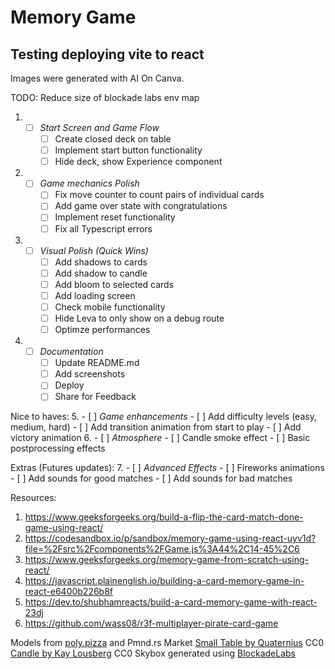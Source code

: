# Memory Game

## Testing deploying vite to react

Images were generated with AI On Canva.

TODO:
Reduce size of blockade labs env map

1. - [ ] _Start Screen and Game Flow_
     - [ ] Create closed deck on table
     - [ ] Implement start button functionality
     - [ ] Hide deck, show Experience component
2. - [ ] _Game mechanics Polish_
     - [ ] Fix move counter to count pairs of individual cards
     - [ ] Add game over state with congratulations
     - [ ] Implement reset functionality
     - [ ] Fix all Typescript errors
3. - [ ] _Visual Polish (Quick Wins)_
     - [ ] Add shadows to cards
     - [ ] Add shadow to candle
     - [ ] Add bloom to selected cards
     - [ ] Add loading screen
     - [ ] Check mobile functionality
     - [ ] Hide Leva to only show on a debug route
     - [ ] Optimze performances
4. - [ ] _Documentation_
     - [ ] Update README.md
     - [ ] Add screenshots
     - [ ] Deploy
     - [ ] Share for Feedback

Nice to haves: 5. - [ ] _Game enhancements_ - [ ] Add difficulty levels (easy, medium, hard) - [ ] Add transition animation from start to play - [ ] Add victory animation 6. - [ ] _Atmosphere_ - [ ] Candle smoke effect - [ ] Basic postprocessing effects

Extras (Futures updates): 7. - [ ] _Advanced Effects_ - [ ] Fireworks animations - [ ] Add sounds for good matches - [ ] Add sounds for bad matches

Resources:

1. https://www.geeksforgeeks.org/build-a-flip-the-card-match-done-game-using-react/
2. https://codesandbox.io/p/sandbox/memory-game-using-react-uyv1d?file=%2Fsrc%2Fcomponents%2FGame.js%3A44%2C14-45%2C6
3. https://www.geeksforgeeks.org/memory-game-from-scratch-using-react/
4. https://javascript.plainenglish.io/building-a-card-memory-game-in-react-e6400b226b8f
5. https://dev.to/shubhamreacts/build-a-card-memory-game-with-react-23dj
6. https://github.com/wass08/r3f-multiplayer-pirate-card-game

Models from [poly.pizza](https://poly.pizza) and Pmnd.rs Market
[Small Table by Quaternius](https://poly.pizza/m/rAEBvfb1FT) CC0
[Candle by Kay Lousberg](https://market.pmnd.rs/model/candle) CC0
Skybox generated using [BlockadeLabs](https://skybox.blockadelabs.com)
